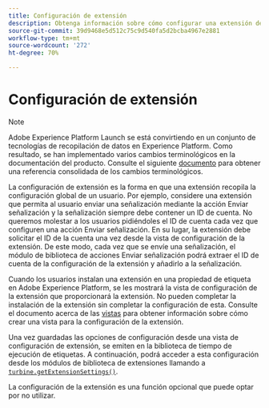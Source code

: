 ```yaml
---
title: Configuración de extensión
description: Obtenga información sobre cómo configurar una extensión de etiqueta para recopilar la configuración global de un usuario en la interfaz de usuario de recopilación de datos de Adobe Experience Platform.
source-git-commit: 39d9468e5d512c75c9d540fa5d2bcba4967e2881
workflow-type: tm+mt
source-wordcount: '272'
ht-degree: 70%

---
```


# Configuración de extensión

>[!NOTE]
>
>Adobe Experience Platform Launch se está convirtiendo en un conjunto de tecnologías de recopilación de datos en Experience Platform. Como resultado, se han implementado varios cambios terminológicos en la documentación del producto. Consulte el siguiente [documento](../term-updates.md) para obtener una referencia consolidada de los cambios terminológicos.

La configuración de extensión es la forma en que una extensión recopila la configuración global de un usuario. Por ejemplo, considere una extensión que permita al usuario enviar una señalización mediante la acción Enviar señalización y la señalización siempre debe contener un ID de cuenta. No queremos molestar a los usuarios pidiéndoles el ID de cuenta cada vez que configuren una acción Enviar señalización. En su lugar, la extensión debe solicitar el ID de la cuenta una vez desde la vista de configuración de la extensión. De este modo, cada vez que se envíe una señalización, el módulo de biblioteca de acciones Enviar señalización podrá extraer el ID de cuenta de la configuración de la extensión y añadirlo a la señalización.

Cuando los usuarios instalan una extensión en una propiedad de etiqueta en Adobe Experience Platform, se les mostrará la vista de configuración de la extensión que proporcionará la extensión. No pueden completar la instalación de la extensión sin completar la configuración de esta. Consulte el documento acerca de las [vistas](./web/views.md) para obtener información sobre cómo crear una vista para la configuración de la extensión.

Una vez guardadas las opciones de configuración desde una vista de configuración de extensión, se emiten en la biblioteca de tiempo de ejecución de etiquetas. A continuación, podrá acceder a esta configuración desde los módulos de biblioteca de extensiones llamando a [`turbine.getExtensionSettings()`](./turbine.md#get-extension-settings).

La configuración de la extensión es una función opcional que puede optar por no utilizar.
